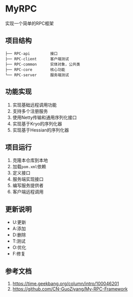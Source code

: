 # MyRPC

实现一个简单的RPC框架

## 项目结构

```
├── RPC-api         接口
├── RPC-client      客户端测试
├── RPC-common      实体对象，公共类
├── RPC-core        核心功能
└── RPC-server      服务端测试
```

## 功能实现

1. 实现基础远程调用功能
2. 支持多个注册服务
3. 使用Netty传输和通用序列化接口
4. 实现基于Kryo的序列化器
5. 实现基于Hessian的序列化器

## 项目运行

1. 克隆本仓库到本地
2. 加载`pom.xml`依赖
3. 定义接口
4. 服务端实现接口
5. 编写服务提供者
6. 客户端远程调用

## 更新说明

- U:更新
- A:添加
- D:删除
- T:测试
- O:优化
- F:修复

## 参考文档

1. https://time.geekbang.org/column/intro/100046201
2. https://github.com/CN-GuoZiyang/My-RPC-Framework